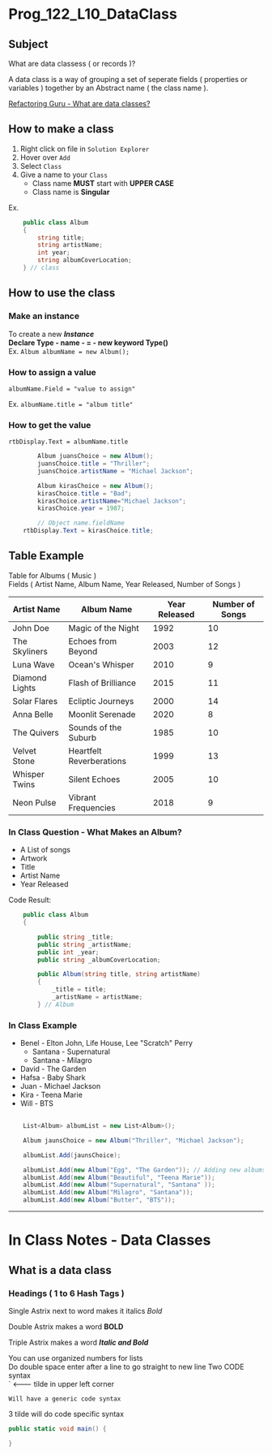# Prog_122_L10_DataClass

## Subject
What are data classess ( or records )?

A data class is a way of grouping a set of seperate fields ( properties or variables ) together by an Abstract name ( the class name ). 

[Refactoring Guru - What are data classes?](https://refactoring.guru/smells/data-class#:~:text=A%20data%20class%20refers%20to,the%20data%20that%20they%20own.)

## How to make a class

1. Right click on file in `Solution Explorer`
2. Hover over `Add`
3. Select `Class`
4. Give a name to your `Class`  
	* Class name **MUST** start with **UPPER CASE**
	* Class name is **Singular**

Ex.  
```csharp
    public class Album
    {
        string title;
        string artistName;
        int year;
        string albumCoverLocation;
    } // class
```

## How to use the class 

### Make an instance

To create a new ***Instance***  
**Declare Type - name - = - new keyword Type()**  
Ex. `Album albumName = new Album();`

### How to assign a value

`albumName.Field = "value to assign"`

Ex. `albumName.title = "album title"`

### How to get the value

`rtbDisplay.Text = albumName.title`

```csharp
        Album juansChoice = new Album();
        juansChoice.title = "Thriller";
        juansChoice.artistName = "Michael Jackson";

        Album kirasChoice = new Album();
        kirasChoice.title = "Bad";
        kirasChoice.artistName="Michael Jackson";
        kirasChoice.year = 1987;

        // Object name.fieldName
    rtbDisplay.Text = kirasChoice.title;
```

## Table Example

Table for Albums ( Music )  
Fields ( Artist Name, Album Name, Year Released, Number of Songs )

| Artist Name    | Album Name               | Year Released | Number of Songs |
| -------------- | ------------------------ | ------------- | --------------- |
| John Doe       | Magic of the Night       | 1992          | 10              |
| The Skyliners  | Echoes from Beyond       | 2003          | 12              |
| Luna Wave      | Ocean's Whisper          | 2010          | 9               |
| Diamond Lights | Flash of Brilliance      | 2015          | 11              |
| Solar Flares   | Ecliptic Journeys        | 2000          | 14              |
| Anna Belle     | Moonlit Serenade         | 2020          | 8               |
| The Quivers    | Sounds of the Suburb     | 1985          | 10              |
| Velvet Stone   | Heartfelt Reverberations | 1999          | 13              |
| Whisper Twins  | Silent Echoes            | 2005          | 10              |
| Neon Pulse     | Vibrant Frequencies      | 2018          | 9               |

### In Class Question - What Makes an Album?
* A List of songs
* Artwork
* Title
* Artist Name
* Year Released

Code Result: 
```csharp
    public class Album
    {

        public string _title;
        public string _artistName;
        public int _year;
        public string _albumCoverLocation;

        public Album(string title, string artistName)
        {
            _title = title;
            _artistName = artistName;
        } // Album

```


### In Class Example
* Benel - Elton John, Life House, Lee "Scratch" Perry  
    *   Santana - Supernatural
    *   Santana - Milagro
* David - The Garden
* Hafsa - Baby Shark
* Juan - Michael Jackson
* Kira - Teena Marie
* Will - BTS

```csharp
    
    List<Album> albumList = new List<Album>();

    Album jaunsChoice = new Album("Thriller", "Michael Jackson");

    albumList.Add(jaunsChoice);

    albumList.Add(new Album("Egg", "The Garden")); // Adding new albums with a shortcut
    albumList.Add(new Album("Beautiful", "Teena Marie"));
    albumList.Add(new Album("Supernatural", "Santana" ));
    albumList.Add(new Album("Milagro", "Santana"));
    albumList.Add(new Album("Butter", "BTS"));

```

---
# In Class Notes - Data Classes

## What is a data class

### Headings ( 1 to 6 Hash Tags )

Single Astrix next to word makes it italics
*Bold*

Double Astrix makes a word **BOLD**

Triple Astrix makes a word ***Italic and Bold***

You can use organized numbers for lists  
Do double space enter after a line to go straight to new line
Two CODE syntax  
` <--- tilde in upper left corner  

`Will have a generic code syntax`

3 tilde will do code specific syntax
```csharp
public static void main() {

}
```